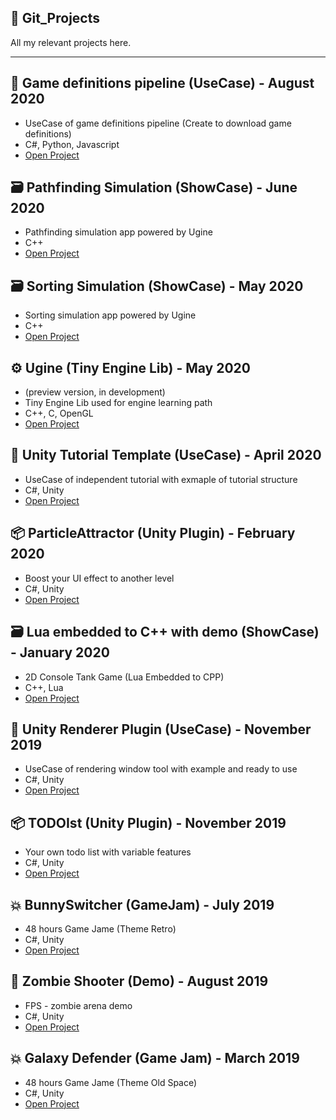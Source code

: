 :page_facing_up: Git_Projects
---------
All my relevant projects here.

---------

:pencil: Game definitions pipeline (UseCase) - August 2020
---------
* UseCase of game definitions pipeline (Create to download game definitions) 
* C#, Python, Javascript
* [Open Project](https://github.com/AdrianOrcik/Unity_UseCase_GameDefinitionsPipeline)

:card_file_box: Pathfinding Simulation (ShowCase) - June 2020
---------
* Pathfinding simulation app powered by Ugine
* C++
* [Open Project](https://github.com/AdrianOrcik/Ugine_PathfindingSimulation)

:card_file_box: Sorting Simulation (ShowCase) - May 2020
---------
* Sorting simulation app powered by Ugine
* C++
* [Open Project](https://github.com/AdrianOrcik/Ugine_SortingSimulation)

⚙️ Ugine (Tiny Engine Lib) - May 2020
---------
* (preview version, in development)
* Tiny Engine Lib used for engine learning path
* C++, C, OpenGL
* [Open Project](https://github.com/AdrianOrcik/ugine)

:pencil: Unity Tutorial Template (UseCase) - April 2020
---------
* UseCase of independent tutorial with exmaple of tutorial structure
* C#, Unity
* [Open Project](https://github.com/AdrianOrcik/Unity_UseCase_Tutorial)

:package: ParticleAttractor (Unity Plugin) - February 2020
---------
* Boost your UI effect to another level
* C#, Unity
* [Open Project](https://github.com/AdrianOrcik/Unity_ParticleAttractor_Plugin_Source)

:card_file_box: Lua embedded to C++ with demo (ShowCase) - January 2020
---------
* 2D Console Tank Game (Lua Embedded to CPP)
* C++, Lua
* [Open Project](https://github.com/AdrianOrcik/Lua_Embedded_ToCpp)

:pencil: Unity Renderer Plugin (UseCase) - November 2019
---------
* UseCase of rendering window tool with example and ready to use
* C#, Unity
* [Open Project](https://github.com/AdrianOrcik/Unity_UseCase_RenderingTool)

:package: TODOIst (Unity Plugin) - November 2019
---------
* Your own todo list with variable features
* C#, Unity
* [Open Project](https://github.com/AdrianOrcik/Unity_Plugin_TodoIst)

:boom: BunnySwitcher (GameJam) - July 2019
---------
* 48 hours Game Jame (Theme Retro)
* C#, Unity
* [Open Project](https://github.com/AdrianOrcik/Unity_GameJam_BunnySwitcher)

:pushpin: Zombie Shooter (Demo) - August 2019
---------
* FPS - zombie arena demo
* C#, Unity
* [Open Project](https://github.com/AdrianOrcik/Unity_Demo_ZombieShooter)

:boom: Galaxy Defender (Game Jam) - March 2019
---------
* 48 hours Game Jame (Theme Old Space)
* C#, Unity
* [Open Project](https://github.com/AdrianOrcik/Unity_GameJam_GalaxyDefender)
